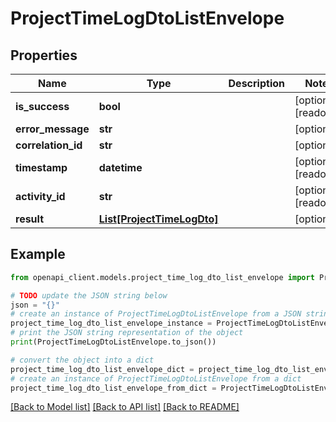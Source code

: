 # ProjectTimeLogDtoListEnvelope


## Properties

Name | Type | Description | Notes
------------ | ------------- | ------------- | -------------
**is_success** | **bool** |  | [optional] [readonly] 
**error_message** | **str** |  | [optional] 
**correlation_id** | **str** |  | [optional] 
**timestamp** | **datetime** |  | [optional] [readonly] 
**activity_id** | **str** |  | [optional] [readonly] 
**result** | [**List[ProjectTimeLogDto]**](ProjectTimeLogDto.md) |  | [optional] 

## Example

```python
from openapi_client.models.project_time_log_dto_list_envelope import ProjectTimeLogDtoListEnvelope

# TODO update the JSON string below
json = "{}"
# create an instance of ProjectTimeLogDtoListEnvelope from a JSON string
project_time_log_dto_list_envelope_instance = ProjectTimeLogDtoListEnvelope.from_json(json)
# print the JSON string representation of the object
print(ProjectTimeLogDtoListEnvelope.to_json())

# convert the object into a dict
project_time_log_dto_list_envelope_dict = project_time_log_dto_list_envelope_instance.to_dict()
# create an instance of ProjectTimeLogDtoListEnvelope from a dict
project_time_log_dto_list_envelope_from_dict = ProjectTimeLogDtoListEnvelope.from_dict(project_time_log_dto_list_envelope_dict)
```
[[Back to Model list]](../README.md#documentation-for-models) [[Back to API list]](../README.md#documentation-for-api-endpoints) [[Back to README]](../README.md)


